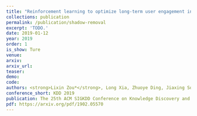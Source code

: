 ```yaml
---    
title: "Reinforcement learning to optimize long-term user engagement in recommender systems"
collections: publication
permalink: /publication/shadow-removal
excerpt: 'TODO.'
date: 2019-01-12
year: 2019
order: 1
is_show: Ture
venue: 
arxiv: 
arxiv_url: 
teaser: 
demo: 
code: 
authors: <strong>Lixin Zou*</strong>, Long Xia, Zhuoye Ding, Jiaxing Song, Weidong Liu, Dawei Yin
conference_short: KDD 2019
publication: The 25th ACM SIGKDD Conference on Knowledge Discovery and Data Mining.<strong>(CCF-A)</strong>
pdf: https://arxiv.org/pdf/1902.05570
---
```


